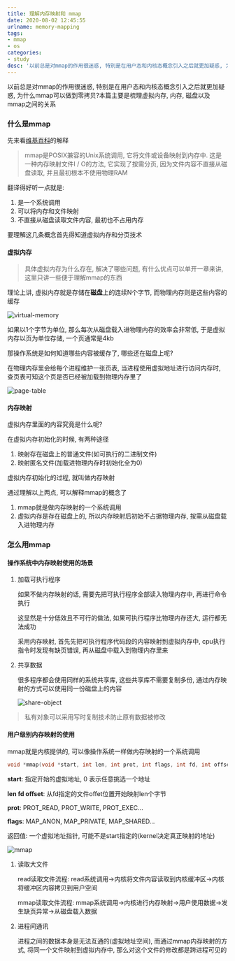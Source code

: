 ```yaml
---
title: 理解内存映射和 mmap
date: 2020-08-02 12:45:55
urlname: memory-mapping
tags:
- mmap
- os
categories:
- study
desc: '以前总是对mmap的作用很迷惑, 特别是在用户态和内核态概念引入之后就更加疑惑, 为什么mmap可以做到零拷贝?本篇主要是梳理虚拟内存, 内存, 磁盘以及mmap之间的关系'
---
```


以前总是对mmap的作用很迷惑, 特别是在用户态和内核态概念引入之后就更加疑惑, 为什么mmap可以做到零拷贝?本篇主要是梳理虚拟内存, 内存, 磁盘以及mmap之间的关系

<!--more-->

### 什么是mmap

先来看[维基百科](https://en.wikipedia.org/wiki/Mmap)的解释

> mmap是POSIX兼容的Unix系统调用, 它将文件或设备映射到内存中.
> 这是一种内存映射文件I / O的方法, 它实现了按需分页, 因为文件内容不直接从磁盘读取, 并且最初根本不使用物理RAM

翻译得好听一点就是:

1. 是一个系统调用
2. 可以将内存和文件映射
3. 不直接从磁盘读取文件内容, 最初也不占用内存

要理解这几条概念首先得知道虚拟内存和分页技术

#### 虚拟内存

> 具体虚拟内存为什么存在, 解决了哪些问题, 有什么优点可以单开一章来讲, 这里只讲一些便于理解mmap的东西

理论上讲, 虚拟内存就是存储在**磁盘**上的连续N个字节, 而物理内存则是这些内容的缓存

![virtual-memory](https://pic.rmb.bdstatic.com/bjh/2bfa5b6707d571d59bf0a8b26e5f62a8.png)

如果以1个字节为单位, 那么每次从磁盘载入进物理内存的效率会非常低, 于是虚拟内存以页为单位存储, 一个页通常是4kb

那操作系统是如何知道哪些内容被缓存了, 哪些还在磁盘上呢?

在物理内存里会给每个进程维护一张页表, 当进程使用虚拟地址进行访问内存时, 查页表可知这个页是否已经被加载到物理内存里了

![page-table](https://pic.rmb.bdstatic.com/bjh/05ff3794951778d5be6722d682d3865b.png)

#### 内存映射

虚拟内存里面的内容究竟是什么呢?

在虚拟内存初始化的时候, 有两种途径

1. 映射存在磁盘上的普通文件(如可执行的二进制文件)
2. 映射匿名文件(加载进物理内存时初始化全为0)

虚拟内存初始化的过程, 就叫做内存映射

通过理解以上两点, 可以解释mmap的概念了

1. mmap就是做内存映射的一个系统调用
2. 虚拟内存是存在磁盘上的, 所以内存映射后初始不占据物理内存, 按需从磁盘载入进物理内存

### 怎么用mmap

#### 操作系统中内存映射使用的场景

1. 加载可执行程序

    如果不做内存映射的话, 需要先把可执行程序全部读入物理内存中, 再进行命令执行

    这显然是十分低效且不可行的做法, 如果可执行程序比物理内存还大, 运行都无法成功

    采用内存映射, 首先先把可执行程序代码段的内容映射到虚拟内存中, cpu执行指令时发现有缺页错误, 再从磁盘中载入到物理内存里来

2. 共享数据

    很多程序都会使用同样的系统共享库, 这些共享库不需要复制多份, 通过内存映射的方式可以使用同一份磁盘上的内容

    ![share-object](https://pic.rmb.bdstatic.com/bjh/5fee85e39a785c251584487e482390ea.png)

> 私有对象可以采用写时复制技术防止原有数据被修改

#### 用户级别内存映射的使用

mmap就是内核提供的, 可以像操作系统一样做内存映射的一个系统调用

``` c
void *mmap(void *start, int len, int prot, int flags, int fd, int offset);
```

**start**: 指定开始的虚拟地址, 0 表示任意挑选一个地址

**len fd offset**: 从fd指定的文件offet位置开始映射len个字节

**prot**: PROT_READ, PROT_WRITE, PROT_EXEC...

**flags**: MAP_ANON, MAP_PRIVATE, MAP_SHARED...

返回值: 一个虚拟地址指针, 可能不是start指定的(kernel决定真正映射的地址)

![mmap](https://pic.rmb.bdstatic.com/bjh/08ae83cd9ea18dfe208774a9ce8b8bda.png)

1. 读取大文件

    read读取文件流程: read系统调用->内核将文件内容读取到内核缓冲区->内核将缓冲区内容拷贝到用户空间

    mmap读取文件流程: mmap系统调用->内核进行内存映射->用户使用数据->发生缺页异常->从磁盘载入数据

2. 进程间通讯

    进程之间的数据本身是无法互通的(虚拟地址空间), 而通过mmap内存映射的方式, 将同一个文件映射到虚拟内存中, 那么对这个文件的修改都是跨进程可见的

